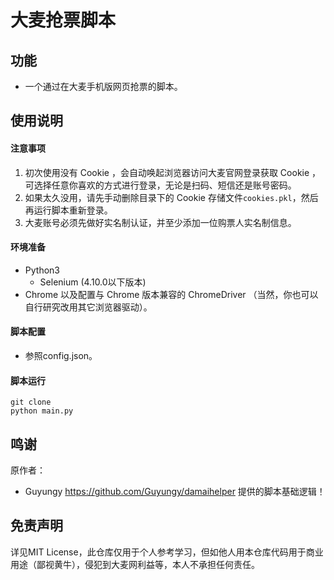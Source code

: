 # 大麦抢票脚本

## 功能
- 一个通过在大麦手机版网页抢票的脚本。

## 使用说明

#### 注意事项
1. 初次使用没有 Cookie ，会自动唤起浏览器访问大麦官网登录获取 Cookie ，可选择任意你喜欢的方式进行登录，无论是扫码、短信还是账号密码。
2. 如果太久没用，请先手动删除目录下的 Cookie 存储文件`cookies.pkl`，然后再运行脚本重新登录。
3. 大麦账号必须先做好实名制认证，并至少添加一位购票人实名制信息。

   
#### 环境准备
- Python3
    - Selenium (4.10.0以下版本)
- Chrome 以及配置与 Chrome 版本兼容的 ChromeDriver （当然，你也可以自行研究改用其它浏览器驱动）。

#### 脚本配置
- 参照config.json。

#### 脚本运行
```
git clone
python main.py
```


## 鸣谢
原作者：
- Guyungy https://github.com/Guyungy/damaihelper 提供的脚本基础逻辑！

## 免责声明
详见MIT License，此仓库仅用于个人参考学习，但如他人用本仓库代码用于商业用途（鄙视黄牛），侵犯到大麦网利益等，本人不承担任何责任。
